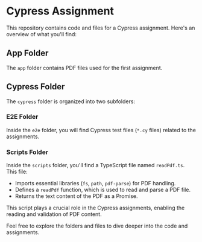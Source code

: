 # Cypress Assignment

This repository contains code and files for a Cypress assignment. Here's an overview of what you'll find:

## App Folder

The `app` folder contains PDF files used for the first assignment.

## Cypress Folder

The `cypress` folder is organized into two subfolders:

### E2E Folder

Inside the `e2e` folder, you will find Cypress test files (`*.cy` files) related to the assignments.

### Scripts Folder

Inside the `scripts` folder, you'll find a TypeScript file named `readPdf.ts`. This file:

- Imports essential libraries (`fs`, `path`, `pdf-parse`) for PDF handling.
- Defines a `readPdf` function, which is used to read and parse a PDF file.
- Returns the text content of the PDF as a Promise.

This script plays a crucial role in the Cypress assignments, enabling the reading and validation of PDF content.

Feel free to explore the folders and files to dive deeper into the code and assignments.

